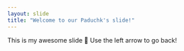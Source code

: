 ```yaml
---
layout: slide
title: "Welcome to our Paduchk's slide!"
---
```

This is my awesome slide :tada:
Use the left arrow to go back!
